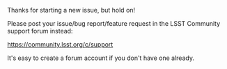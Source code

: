 Thanks for starting a new issue, but hold on!

Please post your issue/bug report/feature request in the LSST Community support forum instead:

https://community.lsst.org/c/support

It's easy to create a forum account if you don't have one already.
